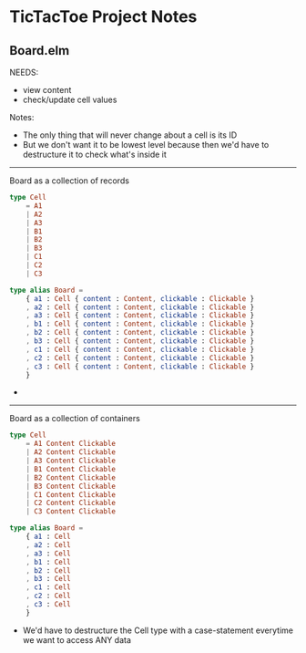 # TicTacToe Project Notes

## Board.elm

NEEDS:

- view content
- check/update cell values

Notes:

- The only thing that will never change about a cell is its ID
- But we don't want it to be lowest level because then we'd have to destructure it to check what's inside it

***

Board as a collection of records

```elm
type Cell
    = A1
    | A2
    | A3
    | B1
    | B2
    | B3
    | C1
    | C2
    | C3

type alias Board =
    { a1 : Cell { content : Content, clickable : Clickable }
    , a2 : Cell { content : Content, clickable : Clickable }
    , a3 : Cell { content : Content, clickable : Clickable }
    , b1 : Cell { content : Content, clickable : Clickable }
    , b2 : Cell { content : Content, clickable : Clickable }
    , b3 : Cell { content : Content, clickable : Clickable }
    , c1 : Cell { content : Content, clickable : Clickable }
    , c2 : Cell { content : Content, clickable : Clickable }
    , c3 : Cell { content : Content, clickable : Clickable }
    }
```

- 

***

Board as a collection of containers

```elm
type Cell
    = A1 Content Clickable
    | A2 Content Clickable
    | A3 Content Clickable
    | B1 Content Clickable
    | B2 Content Clickable
    | B3 Content Clickable
    | C1 Content Clickable
    | C2 Content Clickable
    | C3 Content Clickable

type alias Board =
    { a1 : Cell
    , a2 : Cell
    , a3 : Cell
    , b1 : Cell
    , b2 : Cell
    , b3 : Cell
    , c1 : Cell
    , c2 : Cell
    , c3 : Cell
    }
```

- We'd have to destructure the Cell type with a case-statement everytime we want to access ANY data
